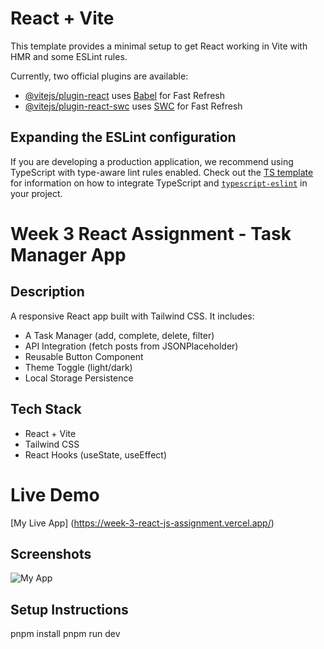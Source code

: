 # React + Vite

This template provides a minimal setup to get React working in Vite with HMR and some ESLint rules.

Currently, two official plugins are available:

- [@vitejs/plugin-react](https://github.com/vitejs/vite-plugin-react/blob/main/packages/plugin-react) uses [Babel](https://babeljs.io/) for Fast Refresh
- [@vitejs/plugin-react-swc](https://github.com/vitejs/vite-plugin-react/blob/main/packages/plugin-react-swc) uses [SWC](https://swc.rs/) for Fast Refresh

## Expanding the ESLint configuration

If you are developing a production application, we recommend using TypeScript with type-aware lint rules enabled. Check out the [TS template](https://github.com/vitejs/vite/tree/main/packages/create-vite/template-react-ts) for information on how to integrate TypeScript and [`typescript-eslint`](https://typescript-eslint.io) in your project.

# Week 3 React Assignment - Task Manager App
## Description 
A responsive React app built with Tailwind CSS. It  includes:
- A Task Manager (add, complete, delete, filter)
- API Integration (fetch posts from JSONPlaceholder) 
- Reusable Button Component
- Theme Toggle (light/dark)
- Local Storage Persistence

## Tech Stack 
- React + Vite
- Tailwind CSS
- React Hooks (useState, useEffect)

# Live Demo
[My Live App] (https://week-3-react-js-assignment.vercel.app/)

## Screenshots

![My App](public/screenshot.png)
## Setup Instructions
pnpm install
pnpm run dev
